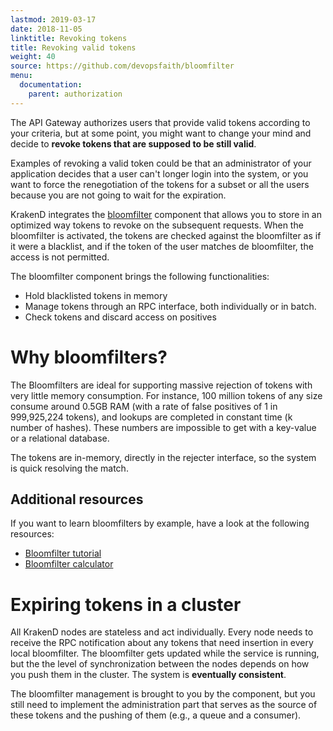 ```yaml
---
lastmod: 2019-03-17
date: 2018-11-05
linktitle: Revoking tokens
title: Revoking valid tokens
weight: 40
source: https://github.com/devopsfaith/bloomfilter
menu:
  documentation:
    parent: authorization
---
```

The API Gateway authorizes users that provide valid tokens according to your criteria, but at some point, you might want to change your mind and decide to **revoke tokens that are supposed to be still valid**.

Examples of revoking a valid token could be that an administrator of your application decides that a user can't longer login into the system, or you want to force the renegotiation of the tokens for a subset or all the users because you are not going to wait for the expiration.

KrakenD integrates the [bloomfilter](https://github.com/devopsfaith/bloomfilter) component that allows you to store in an optimized way tokens to revoke on the subsequent requests. When the bloomfilter is activated, the tokens are checked against the bloomfilter as if it were a blacklist, and if the token of the user matches de bloomfilter, the access is not permitted.

The bloomfilter component brings the following functionalities:

- Hold blacklisted tokens in memory
- Manage tokens through an RPC interface, both individually or in batch.
- Check tokens and discard access on positives

# Why bloomfilters?
The Bloomfilters are ideal for supporting massive rejection of tokens with very little memory consumption. For instance, 100 million tokens of any size consume around 0.5GB RAM (with a rate of false positives of 1 in 999,925,224 tokens), and lookups are completed in constant time (k number of hashes). These numbers are impossible to get with a key-value or a relational database.

The tokens are in-memory, directly in the rejecter interface, so the system is quick resolving the match.

## Additional resources
If you want to learn bloomfilters by example, have a look at the following resources:

- [Bloomfilter tutorial](https://llimllib.github.io/bloomfilter-tutorial/)
- [Bloomfilter calculator](https://hur.st/bloomfilter/?n=1000000&p=1.0E-9&m=&k=)

# Expiring tokens in a cluster
All KrakenD nodes are stateless and act individually. Every node needs to receive the RPC notification about any tokens that need insertion in every local bloomfilter. The bloomfilter gets updated while the service is running, but the the level of synchronization between the nodes depends on how you push them in the cluster. The system is **eventually consistent**.

The bloomfilter management is brought to you by the component, but you still need to implement the administration part that serves as the source of these tokens and the pushing of them (e.g., a queue and a consumer).
